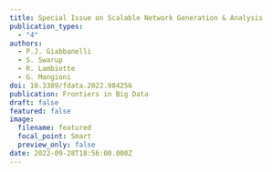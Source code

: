 ```yaml
---
title: Special Issue on Scalable Network Generation & Analysis
publication_types:
  - "4"
authors:
  - P.J. Giabbanelli
  - S. Swarup
  - R. Lambiotte
  - G. Mangioni
doi: 10.3389/fdata.2022.984256
publication: Frontiers in Big Data
draft: false
featured: false
image:
  filename: featured
  focal_point: Smart
  preview_only: false
date: 2022-09-28T18:56:00.000Z
---
```

